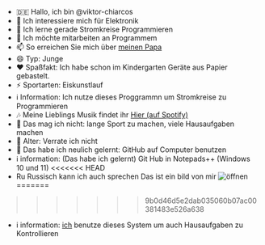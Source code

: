 - 🇩🇪 Hallo, ich bin @viktor-chiarcos
- 👀 Ich interessiere mich für Elektronik
- 🌱 Ich lerne gerade Stromkreise Programmieren
- 💞️ Ich möchte mitarbeiten an Programmem
- 📫 So erreichen Sie mich über [meinen Papa](https://github.com/chiarcos)
- 😄 Typ: Junge
- ❤️ Spaßfakt: Ich habe schon im Kindergarten Geräte aus Papier gebastelt.
- ⚡️ Sportarten: Eiskunstlauf
- ℹ️ Information: Ich nutze dieses Proggrammn um Stromkreise zu Programmieren
- 🎶 Meine Lieblings Musik findet ihr [Hier (auf Spotify) ](https://open.spotify.com/playlist/33a3P5kT2XK7V2NE11puD2?si=TZKCPxLFRGmnVrRYJPqH_g&pi=e-7_wwSH6USaOR)
- 🙁 Das mag ich nicht: lange Sport zu machen, viele Hausaufgaben machen
- 👴 Alter: Verrate ich nicht
- 🏫 Das habe ich neulich gelernt: GitHub auf Computer benutzen 
- ℹ️ information: (Das habe ich gelernt) Git Hub in Notepads++ (Windows 10 und 11)
<<<<<<< HEAD
- Ru Russisch kann ich auch sprechen
Das ist ein bild von mir ![öffnen](https://www.icloud.com/photos/#/icloudlinks/0fe4PU9EPsBLe8qx37R5LADmg/0/)
=======
>>>>>>> 9b0d46d5e2dab035060b07ac00381483e526a638
- i information: [ich](https://github.com/viktor-chiarcos) benutze dieses System um auch Hausaufgaben zu Kontrollieren

<!---
viktor-chiarcos/viktor-chiarcos is a ✨ special ✨ repository because its `README.md` (this file) appears on your GitHub profile.
You can click the Preview link to take a look at your changes.
--->
